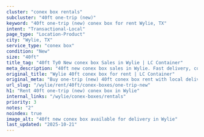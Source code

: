 ```yaml
---
cluster: "conex box rentals"
subcluster: "40ft one-trip (new)"
keyword: "40ft one-trip (new) conex box for rent Wylie, TX"
intent: "Transactional-Local"
page_type: "Location-Product"
city: "Wylie, TX"
service_type: "conex box"
condition: "New"
size: "40ft"
title_tag: "40ft Ty0 New conex box Sales in Wylie | LC Container"
meta_description: "40ft new conex box sales in Wylie. Fast delivery, competitive pricing. Serving conex boxes area. Quote ID: 8UY. Call (214) 524-4168 for your free quote today."
original_title: "Wylie 40ft conex box for rent | LC Container"
original_meta: "Buy one-trip (new) 40ft conex box rent with local delivery in Wylie, TX. LC Container — local Since 2003. Request a fast quote today."
url_slug: "/wylie/rent/40ft/conex-boxes/one-trip-new"
h1: "Rent 40ft one-trip (new) conex box in Wylie"
internal_links: "/wylie/conex-boxes/rentals"
priority: 3
notes: "2"
noindex: true
image_alt: "40ft new conex box available for delivery in Wylie"
last_updated: "2025-10-21"
---
```


<!-- TODO: Add unique city/inventory copy, images, and internal links here. -->
